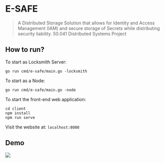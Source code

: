 # E-SAFE

> A Distributed Storage Solution that allows for Identity and Access Management (IAM) and secure storage of Secrets while distributing security liability.​
> 50.041 Distributed Systems Project

## How to run?

To start as Locksmith Server:

```
go run cmd/e-safe/main.go -locksmith
```

To start as a Node:

```
go run cmd/e-safe/main.go -node
```

To start the front-end web application:

```
cd client
npm install
npm run serve
```

Visit the website at: `localhost:8080`

## Demo

![](./doc/demo.gif)
